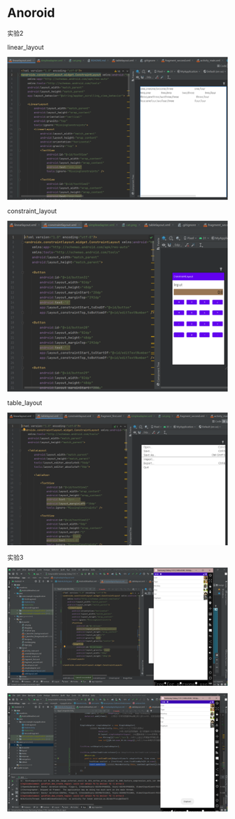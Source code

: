 # Anoroid

实验2

linear_layout

![image-20210927190646868](README.assets/image-20210927190646868-16339408869123.png)

constraint_layout

![image-20210927190812747](README.assets/image-20210927190812747.png)

table_layout

![image-20210927190845166](README.assets/image-20210927190845166-16339408971494.png)

实验3

![image-20210928085430449](README.assets/image-20210928085430449-16339408986705.png)

![image-20210928094836579](README.assets/image-20210928094836579-16339409003536.png)



